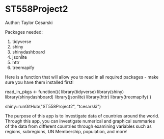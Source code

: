 # ST558Project2
Author: Taylor Cesarski

Packages needed:
1. tidyverse
2. shiny
3. shinydashboard
4. jsonlite
5. httr
6. treemapify


Here is a function that will allow you to read in all required packages - make sure you have them installed first!

read_in_pkgs <- function(){
  library(tidyverse)
  library(shiny)
  library(shinydashboard)
  library(jsonlite)
  library(httr)
  library(treemapify)
}

shiny::runGitHub("ST558Project2", "tcesarski")


The purpose of this app is to investigate data of countries around the world. Through this app, you can investigate numerical and graphical summaries of the data from different countries through examining variables such as regions, subregions, UN Membership, population, and more! 
